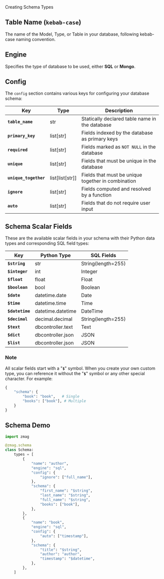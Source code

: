 Creating Schema Types

## Table Name (`kebab-case`)

The name of the Model, Type, or Table in your database, following kebab-case naming convention.

## Engine

Specifies the type of database to be used, either **SQL** or **Mongo**.

## Config

The `config` section contains various keys for configuring your database schema:

| Key                   | Type            | Description                                        |
| --------------------- | --------------- | -------------------------------------------------- |
| **`table_name`**      | str             | Statically declared table name in the database     |
| **`primary_key`**     | list[str]       | Fields indexed by the database as primary keys     |
| **`required`**        | list[str]       | Fields marked as `NOT NULL` in the database        |
| **`unique`**          | list[str]       | Fields that must be unique in the database         |
| **`unique_together`** | list[list[str]] | Fields that must be unique together in combination |
| **`ignore`**          | list[str]       | Fields computed and resolved by a function         |
| **`auto`**            | list[str]       | Fields that do not require user input              |

## Schema Scalar Fields

These are the available scalar fields in your schema with their Python data types and corresponding SQL field types:

| Key             | Python Type       | SQL Fields         |
| --------------- | ----------------- | ------------------ |
| **`$string`**   | str               | String(length=255) |
| **`$integer`**  | int               | Integer            |
| **`$float`**    | float             | Float              |
| **`$boolean`**  | bool              | Boolean            |
| **`$date`**     | datetime.date     | Date               |
| **`$time`**     | datetime.time     | Time               |
| **`$datetime`** | datetime.datetime | DateTime           |
| **`$decimal`**  | decimal.decimal   | String(length=255) |
| **`$text`**     | dbcontroller.text | Text               |
| **`$dict`**     | dbcontroller.json | JSON               |
| **`$list`**     | dbcontroller.json | JSON               |

### Note

All scalar fields start with a "**`$`**" symbol. When you create your own custom type, you can reference it without the "**`$`**" symbol or any other special character. For example:

```python
{
    "schema": {
        "book": "book",   # Single
        "books": ["book"], # Multiple
    }
}
```

## Schema Demo

```python
import zmag

@zmag.schema
class Schema:
    types = [
        {
            "name": "author",
            "engine": "sql",
            "config": {
                "ignore": ["full_name"],
            },
            "schema": {
                "first_name": "$string",
                "last_name": "$string",
                "full_name": "$string",
                "books": ["book"],
            },
        },
        {
            "name": "book",
            "engine": "sql",
            "config": {
                "auto": ["timestamp"],
            },
            "schema": {
                "title": "$string",
                "author": "author",
                "timestamp": "$datetime",
            },
        },
    ]
```
